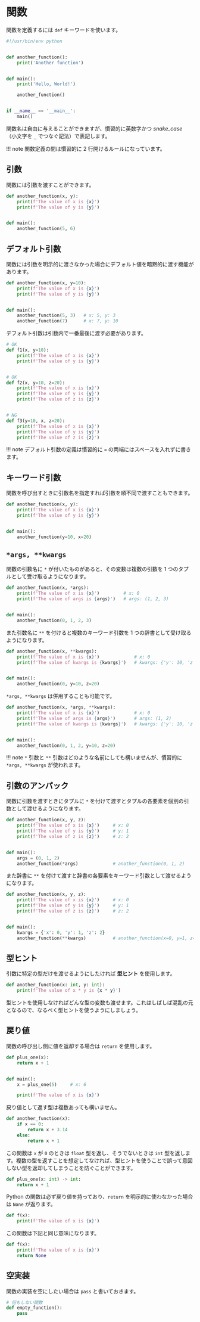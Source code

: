# 関数

関数を定義するには `def` キーワードを使います。

```python
#!/usr/bin/env python


def another_function():
    print('Another function')


def main():
    print('Hello, World!')

    another_function()


if __name__ == '__main__':
    main()
```

関数名は自由に与えることができますが、慣習的に英数字かつ *snake_case* （小文字を `_` でつなぐ記法）で表記します。

!!! note
    関数定義の間は慣習的に 2 行開けるルールになっています。

## 引数

関数には引数を渡すことができます。

```python
def another_function(x, y):
    print(f'The value of x is {x}')
    print(f'The value of y is {y}')


def main():
    another_function(5, 6)
```

## デフォルト引数

関数には引数を明示的に渡さなかった場合にデフォルト値を暗黙的に渡す機能があります。

```python
def another_function(x, y=10):
    print(f'The value of x is {x}')
    print(f'The value of y is {y}')


def main():
    another_function(5, 3)   # x: 5, y: 3
    another_function(7)      # x: 7, y: 10
```

デフォルト引数は引数内で一番最後に渡す必要があります。

```python
# OK
def f1(x, y=10):
    print(f'The value of x is {x}')
    print(f'The value of y is {y}')


# OK
def f2(x, y=10, z=20):
    print(f'The value of x is {x}')
    print(f'The value of y is {y}')
    print(f'The value of z is {z}')


# NG
def f3(y=10, x, z=20):
    print(f'The value of x is {x}')
    print(f'The value of y is {y}')
    print(f'The value of z is {z}')
```

!!! note
    デフォルト引数の定義は慣習的に `=` の両端にはスペースを入れずに書きます。

## キーワード引数

関数を呼び出すときに引数名を指定すれば引数を順不同で渡すこともできます。

```python hl_lines="7"
def another_function(x, y):
    print(f'The value of x is {x}')
    print(f'The value of y is {y}')


def main():
    another_function(y=10, x=20)
```

## `*args, **kwargs`

関数の引数名に `*` が付いたものがあると、その変数は複数の引数を 1 つのタプルとして受け取るようになります。

```python
def another_function(x, *args):
    print(f'The value of x is {x}')         # x: 0
    print(f'The value of args is {args}')   # args: (1, 2, 3)


def main():
    another_function(0, 1, 2, 3)
```

また引数名に `**` を付けると複数のキーワード引数を 1 つの辞書として受け取るようになります。

```python
def another_function(x, **kwargs):
    print(f'The value of x is {x}')             # x: 0
    print(f'The value of kwargs is {kwargs}')   # kwargs: {'y': 10, 'z': 20}


def main():
    another_function(0, y=10, z=20)
```

`*args, **kwargs` は併用することも可能です。

```python
def another_function(x, *args, **kwargs):
    print(f'The value of x is {x}')             # x: 0
    print(f'The value of args is {args}')       # args: (1, 2)
    print(f'The value of kwargs is {kwargs}')   # kwargs: {'y': 10, 'z': 20}


def main():
    another_function(0, 1, 2, y=10, z=20)
```

!!! note
    `*` 引数と `**` 引数はどのような名前にしても構いませんが、慣習的に `*args, **kwargs` が使われます。

## 引数のアンパック

関数に引数を渡すときにタプルに `*` を付けて渡すとタプルの各要素を個別の引数として渡せるようになります。

```python
def another_function(x, y, z):
    print(f'The value of x is {x}')     # x: 0
    print(f'The value of y is {y}')     # y: 1
    print(f'The value of z is {z}')     # z: 2


def main():
    args = (0, 1, 2)
    another_function(*args)             # another_function(0, 1, 2)
```

また辞書に `**` を付けて渡すと辞書の各要素をキーワード引数として渡せるようになります。

```python
def another_function(x, y, z):
    print(f'The value of x is {x}')     # x: 0
    print(f'The value of y is {y}')     # y: 1
    print(f'The value of z is {z}')     # z: 2


def main():
    kwargs = {'x': 0, 'y': 1, 'z': 2}
    another_function(**kwargs)          # another_function(x=0, y=1, z=2)
```

## 型ヒント

引数に特定の型だけを渡せるようにしたければ **型ヒント** を使用します。

```python
def another_function(x: int, y: int):
    print(f'The value of x * y is {x * y}')
```

型ヒントを使用しなければどんな型の変数も渡せます。これはしばしば混乱の元となるので、なるべく型ヒントを使うようにしましょう。

## 戻り値

関数の呼び出し側に値を返却する場合は `return` を使用します。

```python
def plus_one(x):
    return x + 1


def main():
    x = plus_one(5)     # x: 6

    print(f'The value of x is {x}')
```

戻り値として返す型は複数あっても構いません。

```python
def another_function(x):
    if x == 0:
        return x + 3.14
    else:
        return x + 1
```

この関数は `x` が `0` のときは `float` 型を返し、そうでないときは `int` 型を返します。複数の型を返すことを想定してなければ、型ヒントを使うことで誤って意図しない型を返却してしまうことを防ぐことができます。

```python
def plus_one(x: int) -> int:
    return x + 1
```

Python の関数は必ず戻り値を持っており、`return` を明示的に使わなかった場合は `None` が返ります。

```python
def f(x):
    print(f'The value of x is {x}')
```

この関数は下記と同じ意味になります。

```python
def f(x):
    print(f'The value of x is {x}')
    return None
```

## 空実装

関数の実装を空にしたい場合は `pass` と書いておきます。

```python
# 何もしない関数
def empty_function():
    pass
```
